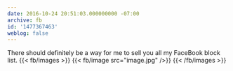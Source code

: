```yaml
---
date: 2016-10-24 20:51:03.000000000 -07:00
archive: fb
id: '1477367463'
weblog: false
---
```


There should definitely be a way for me to sell you all my FaceBook block list.
{{< fb/images >}}
{{< fb/image src="image.jpg" />}}
{{< /fb/images >}}
